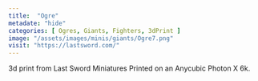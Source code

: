 ```yaml
---
title:  "Ogre"
metadate: "hide"
categories: [ Ogres, Giants, Fighters, 3dPrint ]
image: "/assets/images/minis/giants/Ogre7.png"
visit: "https://lastsword.com/"
---
```

3d print from Last Sword Miniatures
Printed on an Anycubic Photon X 6k.